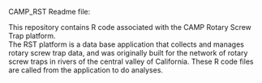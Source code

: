 CAMP_RST Readme file: 

This repository contains R code associated with the CAMP Rotary Screw Trap platform.  
The RST platform is a data base application that collects and manages rotary screw 
trap data, and was originally built for the network of rotary screw traps in rivers 
of the central valley of California.  These R code files are called from the application
to do analyses.  